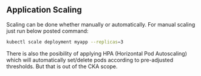 
## Application Scaling

Scaling can be done whether manually or automatically. For manual scaling just run below posted command:

``` bash
kubectl scale deployment myapp --replicas=3
```

There is also the posibility of applying HPA (Horizontal Pod Autoscaling) which will automatically set/delete pods according to pre-adjusted thresholds.
But that is out of the CKA scope.